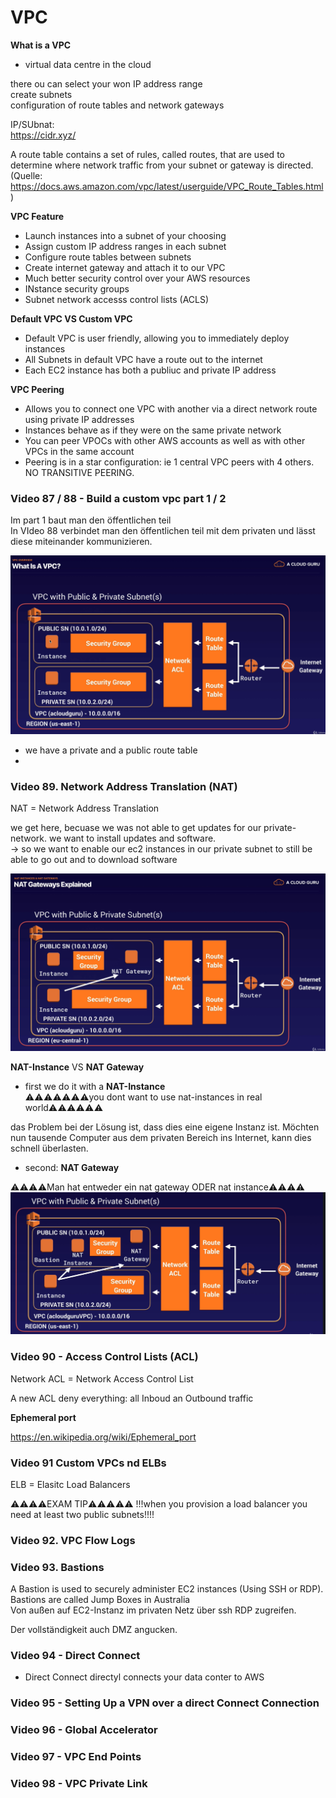 # VPC

__What is a VPC__
- virtual data centre in the cloud

there ou can select your won IP address range   
create subnets   
configuration of route tables and network gateways   


IP/SUbnat:   
https://cidr.xyz/

A route table contains a set of rules, called routes, that are used to determine where network traffic from your subnet or gateway is directed.    
(Quelle: https://docs.aws.amazon.com/vpc/latest/userguide/VPC_Route_Tables.html)   




__VPC Feature__   
- Launch instances into a subnet of your choosing
- Assign custom IP address ranges in each subnet
- Configure route tables between subnets
- Create internet gateway and attach it to our VPC
- Much better security control over your AWS resources
- INstance security groups
- Subnet network accesss control lists (ACLS)



__Default VPC VS Custom VPC__   

- Default VPC is user friendly, allowing you to immediately deploy instances
- All Subnets in default VPC have a route out to the internet
- Each EC2 instance has both a publiuc and private IP address

__VPC Peering__ 
- Allows you to connect one VPC with another via a direct network route using private IP addresses
- Instances behave as if they were on the same private network
- You can peer VPOCs with other AWS accounts as well as with other VPCs in the same account
- Peering is in a star configuration: ie 1 central VPC peers with 4 others.
  NO TRANSITIVE PEERING.

### Video 87 / 88 - Build a custom vpc part 1 / 2

Im part 1 baut man den öffentlichen teil   
In VIdeo 88 verbindet man den öffentlichen teil mit dem privaten und lässt diese miteinander kommunizieren.    




![](img/video_87_buildAVPC.PNG)   

- we have a private and a public route table
- 



### Video 89. Network Address Translation (NAT)   

NAT  = Network Address Translation   

we get here, becuase we was not able to get updates for our private-network. we want to install updates and software.   
-> so we want to enable our ec2 instances in our private subnet to still be able to go out and to download software   


![](img/video89_NAT.PNG)  

__NAT-Instance__ VS __NAT Gateway__   

- first we do it with a __NAT-Instance__  
⚠️⚠️⚠️⚠️⚠️⚠️⚠️you dont want to use nat-instances in real world⚠️⚠️⚠️⚠️⚠️⚠️

das Problem bei der Lösung ist, dass dies eine eigene Instanz ist. Möchten nun tausende Computer aus dem privaten Bereich ins Internet, kann dies schnell überlasten.   

- second: __NAT Gateway__   

⚠️⚠️⚠️⚠️Man hat entweder ein nat gateway ODER nat instance⚠️⚠️⚠️⚠️
![](img/video93_bastianStation.PNG)  

### Video 90 - Access Control Lists (ACL)

Network ACL = Network Access Control List   

A new ACL deny everything: all Inboud an Outbound traffic   


__Ephemeral port__   

https://en.wikipedia.org/wiki/Ephemeral_port   


### Video 91 Custom VPCs nd ELBs

ELB = Elasitc Load Balancers   

⚠️⚠️⚠️⚠️EXAM TIP⚠️⚠️⚠️⚠️⚠️
!!!when you provision a load balancer you need at least two public subnets!!!!   


### Video 92. VPC Flow Logs




### Video 93. Bastions

A Bastion is used to securely administer EC2 instances (Using SSH or RDP). Bastions are called Jump Boxes in Australia  
Von außen auf EC2-Instanz im privaten Netz über ssh RDP zugreifen.   

Der vollständigkeit auch DMZ angucken.   

### Video 94 - Direct Connect

- Direct Connect directyl connects your data conter to AWS

### Video 95 - Setting Up a VPN over a direct Connect Connection

### Video 96 - Global Accelerator


### Video 97 - VPC End Points

### Video 98 - VPC Private Link


